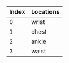 | Index | Locations | 
| ----- | ----- | 
| 0 | wrist | 
| 1 | chest | 
| 2 | ankle | 
| 3 | waist | 
